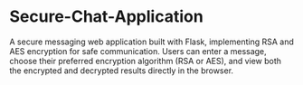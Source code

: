 # Secure-Chat-Application
A secure messaging web application built with Flask, implementing RSA and AES encryption for safe communication. Users can enter a message, choose their preferred encryption algorithm (RSA or AES), and view both the encrypted and decrypted results directly in the browser.
